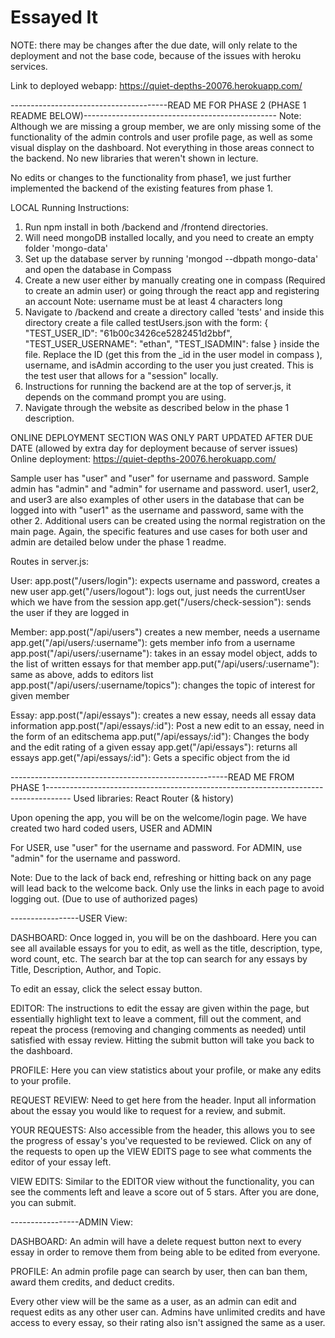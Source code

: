 # Essayed It
NOTE: there may be changes after the due date, will only relate to the deployment and not the base code, because of the issues with heroku services.

Link to deployed webapp: https://quiet-depths-20076.herokuapp.com/


---------------------------------------READ ME FOR PHASE 2 (PHASE 1 README BELOW)------------------------------------------------
Note: Although we are missing a group member, we are only missing some of the functionality of the admin controls and user profile page, as well as some visual display on the dashboard. Not everything in those areas connect to the backend.
No new libraries that weren't shown in lecture.

No edits or changes to the functionality from phase1, we just further implemented the backend of the existing features from phase 1.

LOCAL Running Instructions:
1) Run npm install in both /backend and /frontend directories.
2) Will need mongoDB installed locally, and you need to create an empty folder 'mongo-data'
3) Set up the database server by running 'mongod --dbpath mongo-data' and open the database in Compass
4) Create a new user either by manually creating one in compass (Required to create an admin user) or going through the react app and registering an account
Note: username must be at least 4 characters long
5) Navigate to /backend and create a directory called 'tests' and inside this directory create a file called testUsers.json with the form:
{
  "TEST_USER_ID": "61b00c3426ce5282451d2bbf",
  "TEST_USER_USERNAME": "ethan",
  "TEST_ISADMIN": false
}
inside the file. Replace the ID (get this from the _id in the user model in compass ), username, and isAdmin according to the user you just created. This is the test user that allows for a "session" locally.
6) Instructions for running the backend are at the top of server.js, it depends on the command prompt you are using.
7) Navigate through the website as described below in the phase 1 description.


ONLINE DEPLOYMENT SECTION WAS ONLY PART UPDATED AFTER DUE DATE (allowed by extra day for deployment because of server issues)
Online deployment: https://quiet-depths-20076.herokuapp.com/

Sample user has "user" and "user" for username and password.
Sample admin has "admin" and "admin" for username and password.
user1, user2, and user3 are also examples of other users in the database that can be logged into with "user1" as the username and password, same with the other 2.
Additional users can be created using the normal registration on the main page.
Again, the specific features and use cases for both user and admin are detailed below under the phase 1 readme.

Routes in server.js:

User:
app.post("/users/login"): expects username and password, creates a new user
app.get("/users/logout"): logs out, just needs the currentUser which we have from the session
app.get("/users/check-session"): sends the user if they are logged in

Member:
app.post("/api/users") creates a new member, needs a username
app.get("/api/users/:username"): gets member info from a username
app.post("/api/users/:username"): takes in an essay model object, adds to the list of written essays for that member
app.put("/api/users/:username"): same as above, adds to editors list
app.post("/api/users/:username/topics"): changes the topic of interest for given member

Essay:
app.post("/api/essays"): creates a new essay, needs all essay data information
app.post("/api/essays/:id"): Post a new edit to an essay, need in the form of an editschema
app.put("/api/essays/:id"): Changes the body and the edit rating of a given essay
app.get("/api/essays"): returns all essays
app.get("/api/essays/:id"): Gets a specific object from the id













------------------------------------------------------READ ME FROM PHASE 1------------------------------------------------------------------------------------
Used libraries: React Router (& history)


Upon opening the app, you will be on the welcome/login page. We have created two hard coded users, USER and ADMIN

For USER, use "user" for the username and password.
For ADMIN, use "admin" for the username and password.

Note: Due to the lack of back end, refreshing or hitting back on any page will lead back to the welcome back. Only use the links in each page to
avoid logging out. (Due to use of authorized pages)

-----------------USER View:

DASHBOARD:
Once logged in, you will be on the dashboard. Here you can see all available essays for you to edit, as
well as the title, description, type, word count, etc.
The search bar at the top can search for any essays by Title, Description, Author, and Topic.

To edit an essay, click the select essay button.

EDITOR:
The instructions to edit the essay are given within the page, but essentially highlight text to leave a comment,
fill out the comment, and repeat the process (removing and changing comments as needed) until satisfied with essay review.
Hitting the submit button will take you back to the dashboard.

PROFILE:
Here you can view statistics about your profile, or make any edits to your profile.

REQUEST REVIEW:
Need to get here from the header. Input all information about the essay you would like to request for a review, and submit.

YOUR REQUESTS:
Also accessible from the header, this allows you to see the progress of essay's you've requested to be reviewed.
Click on any of the requests to open up the VIEW EDITS page to see what comments the editor of your essay left.

VIEW EDITS:
Similar to the EDITOR view without the functionality, you can see the comments left and leave a score out of 5 stars. After you are done,
you can submit.



-----------------ADMIN View:

DASHBOARD: An admin will have a delete request button next to every essay in order to remove them from being able to be edited from everyone.

PROFILE: An admin profile page can search by user, then can ban them, award them credits, and deduct credits.

Every other view will be the same as a user, as an admin can edit and request edits as any other user can. Admins have unlimited credits
and have access to every essay, so their rating also isn't assigned the same as a user.
